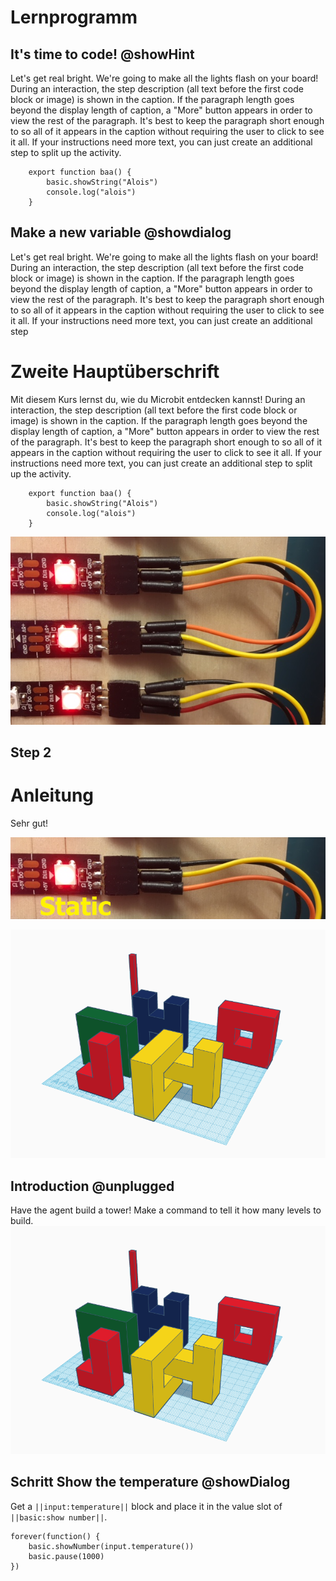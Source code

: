 # Lernprogramm

## It's time to code! @showHint

Let's get real bright. We're going to make all the lights flash on your board!
During an interaction, the step description (all text before the first code block or image) is shown in the caption. If the paragraph length goes beyond the display length of caption, a "More" button appears in order to view the rest of the paragraph. It's best to keep the paragraph short enough to so all of it appears in the caption without requiring the user to click to see it all. If your instructions need more text, you can just create an additional step to split up the activity.
```block
    export function baa() {
        basic.showString("Alois")
        console.log("alois")
    }
``` 

## Make a new variable @showdialog

Let's get real bright. We're going to make all the lights flash on your board!
During an interaction, the step description (all text before the first code block or image) is shown in the caption. If the paragraph length goes beyond the display length of caption, a "More" button appears in order to view the rest of the paragraph. It's best to keep the paragraph short enough to so all of it appears in the caption without requiring the user to click to see it all. If your instructions need more text, you can just create an additional step 


# Zweite Hauptüberschrift 


Mit diesem Kurs lernst du, wie du Microbit entdecken kannst!
During an interaction, the step description (all text before the first code block or image) is shown in the caption. If the paragraph length goes beyond the display length of caption, a "More" button appears in order to view the rest of the paragraph. It's best to keep the paragraph short enough to so all of it appears in the caption without requiring the user to click to see it all. If your instructions need more text, you can just create an additional step to split up the activity.
```block
    export function baa() {
        basic.showString("Alois")
        console.log("alois")
    }
``` 

![Hier muss ein Bild stehen](https://github.com/baa-mb/mb-tutor-04/raw/master/bilder/bild.png)

## Step 2
# Anleitung 

Sehr gut!

![Bild](https://github.com/baa-mb/mb-tutor-04/raw/master/static/bild.png)

![Bildreferenzen richtig](s.png)

## Introduction @unplugged

Have the agent build a tower! Make a command to tell it how many levels to build.
![Agent building a tower](s.png)



## Schritt Show the temperature @showDialog

Get a ``||input:temperature||`` block and place it in the value slot of ``||basic:show number||``.

```blocks
forever(function() {
    basic.showNumber(input.temperature())
    basic.pause(1000)
})

```

